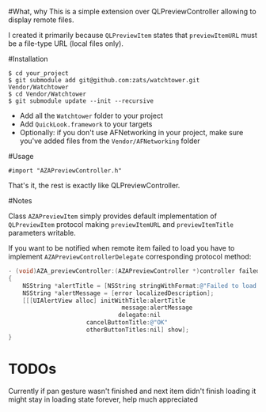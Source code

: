 #What, why
This is a simple extension over QLPreviewController allowing to display remote files.

I created it primarily because `QLPreviewItem` states that `previewItemURL` must be a file-type URL (local files only).

#Installation

	$ cd your_project
	$ git submodule add git@github.com:zats/watchtower.git Vendor/Watchtower
	$ cd Vendor/Watchtower
	$ git submodule update --init --recursive
	
* Add all the `Watchtower` folder to your project
* Add `QuickLook.framework` to your targets
* Optionally: if you don't use AFNetworking in your project, make sure you've added files from the `Vendor/AFNetworking` folder 

#Usage

	#import "AZAPreviewController.h"

That's it, the rest is exactly like QLPreviewController.

#Notes

Class `AZAPreviewItem` simply provides default implementation of `QLPreviewItem` protocol making `previewItemURL` and `previewItemTitle` parameters writable.

If you want to be notified when remote item failed to load you have to implement `AZAPreviewControllerDelegate` corresponding protocol method:

```objective-c
- (void)AZA_previewController:(AZAPreviewController *)controller failedToLoadRemotePreviewItem:(id<QLPreviewItem>)previewItem withError:(NSError *)error
{
	NSString *alertTitle = [NSString stringWithFormat:@"Failed to load file %@", previewItem.previewItemURL];
	NSString *alertMessage = [error localizedDescription];
	[[[UIAlertView alloc] initWithTitle:alertTitle
								message:alertMessage
							   delegate:nil
					  cancelButtonTitle:@"OK"
					  otherButtonTitles:nil] show];
}
```


# TODOs

Currently if pan gesture wasn't finished and next item didn't finish loading it might stay in loading state forever, help much appreciated
